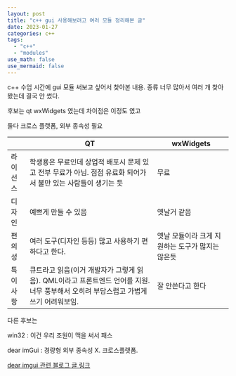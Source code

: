 ```yaml
---
layout: post
title: "c++ gui 사용해보려고 여러 모듈 정리해본 글"
date: 2023-01-27
categories: c++
tags:
  - "c++"
  - "modules"
use_math: false
use_mermaid: false
---
```


c++ 수업 시간에 gui 모듈 써보고 싶어서 찾아본 내용. 종류 너무 많아서 여러 개 찾아봤는데 결국 안 썼다.

후보는 qt wxWidgets 였는데 차이점은 이정도 였고

둘다 크로스 플랫폼, 외부 종속성 필요

|          | QT                                                                                                                                  | wxWidgets                                        |
| -------- | ----------------------------------------------------------------------------------------------------------------------------------- | ------------------------------------------------ |
| 라이선스 | 학생용은 무료인데 상업적 배포시 문제 있고 전부 무료가 아님. 점점 유료화 되어가서 불만 있는 사람들이 생기는 듯                       | 무료                                             |
| 디자인   | 예쁘게 만들 수 있음                                                                                                                 | 옛날거 같음                                      |
| 편의성   | 여러 도구(디자인 등등) 많고 사용하기 편하다고 한다.                                                                                 | 옛날 모듈이라 크게 지원하는 도구가 많지는 않은듯 |
| 특이사항 | 큐트라고 읽음(이거 개발자가 그렇게 읽음). QML이라고 프론트엔드 언어를 지원. 너무 풍부해서 오히려 부담스럽고 가볍게 쓰기 어려워보임. | 잘 안쓴다고 한다                                 |

다른 후보는

win32 : 이건 우리 조원이 맥을 써서 패스

dear imGui : 경량형 외부 종속성 X. 크로스플랫폼.

[dear imgui 관련 블로그 글 링크](https://blog.naver.com/PostView.nhn?blogId=sweetsmell9&logNo=221618574623&parentCategoryNo=&categoryNo=16&viewDate=&isShowPopularPosts=false&from=postView)
